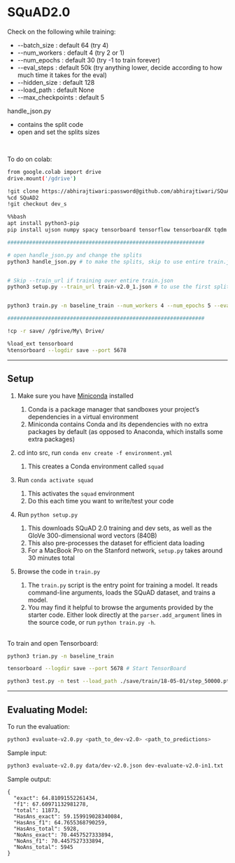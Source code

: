 # SQuAD2.0


Check on the following while training:
- --batch_size : default 64 (try 4)
- --num_workers : default 4 (try 2 or 1)
- --num_epochs : default 30 (try -1 to train forever)
- --eval_steps : default 50k (try anything lower, decide according to how much time it takes for the eval) 
- --hidden_size : default 128
- --load_path : default None
- --max_checkpoints : default 5

handle_json.py
- contains the split code
- open and set the splits sizes

<br>

To do on colab:
```bash
from google.colab import drive
drive.mount('/gdrive')

!git clone https://abhirajtiwari:password@github.com/abhirajtiwari/SQuAD2.git 
%cd SQuAD2
!git checkout dev_s

%%bash
apt install python3-pip
pip install ujson numpy spacy tensorboard tensorflow tensorboardX tqdm urllib3 torch torchvision

###############################################################

# open handle_json.py and change the splits
python3 handle_json.py # to make the splits, skip to use entire train.json


# Skip --train_url if training over entire train.json
python3 setup.py --train_url train-v2.0_1.json # to use the first split. To use the second split use 'train-v2.0_2.json'


python3 train.py -n baseline_train --num_workers 4 --num_epochs 5 --eval_steps 5000 --batch_size 16 --hidden_size 64 --load_path ./save/train/baseline_train-01/step_250024.pth.tar --max_checkpoints 10000 # set the args accordingly

###############################################################

!cp -r save/ /gdrive/My\ Drive/

%load_ext tensorboard
%tensorboard --logdir save --port 5678
```
-----------------------------
## Setup

1. Make sure you have [Miniconda](https://conda.io/docs/user-guide/install/index.html#regular-installation) installed
    1. Conda is a package manager that sandboxes your project’s dependencies in a virtual environment
    2. Miniconda contains Conda and its dependencies with no extra packages by default (as opposed to Anaconda, which installs some extra packages)

2. cd into src, run `conda env create -f environment.yml`
    1. This creates a Conda environment called `squad`

3. Run `conda activate squad`
    1. This activates the `squad` environment
    2. Do this each time you want to write/test your code
  
4. Run `python setup.py`
    1. This downloads SQuAD 2.0 training and dev sets, as well as the GloVe 300-dimensional word vectors (840B)
    2. This also pre-processes the dataset for efficient data loading
    3. For a MacBook Pro on the Stanford network, `setup.py` takes around 30 minutes total  

5. Browse the code in `train.py`
    1. The `train.py` script is the entry point for training a model. It reads command-line arguments, loads the SQuAD dataset, and trains a model.
    2. You may find it helpful to browse the arguments provided by the starter code. Either look directly at the `parser.add_argument` lines in the source code, or run `python train.py -h`.

<br>
To train and open Tensorboard:

```bash
python3 trian.py -n baseline_train

tensorboard --logdir save --port 5678 # Start TensorBoard

python3 test.py -n test --load_path ./save/train/18-05-01/step_50000.pth.tar  #  For submission to leaderboard

```
-----------------------------
## Evaluating Model:
To run the evaluation:
```bash
python3 evaluate-v2.0.py <path_to_dev-v2.0> <path_to_predictions>
```

Sample input:
```bash
python3 evaluate-v2.0.py data/dev-v2.0.json dev-evaluate-v2.0-in1.txt
```

Sample output:
```
{
  "exact": 64.81091552261434,
  "f1": 67.60971132981278,
  "total": 11873,
  "HasAns_exact": 59.159919028340084,
  "HasAns_f1": 64.7655368790259,
  "HasAns_total": 5928,
  "NoAns_exact": 70.4457527333894,
  "NoAns_f1": 70.4457527333894,
  "NoAns_total": 5945
}
```
